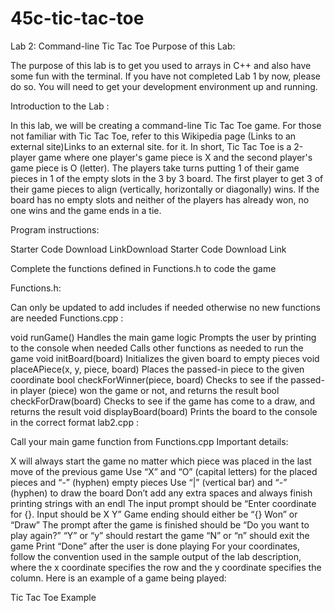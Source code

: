 # 45c-tic-tac-toe
Lab 2: Command-line Tic Tac Toe
Purpose of this Lab:

The purpose of this lab is to get you used to arrays in C++ and also have some fun with the terminal. If you have not completed Lab 1 by now, please do so. You will need to get your development environment up and running.

Introduction to the Lab :

In this lab, we will be creating a command-line Tic Tac Toe game. For those not familiar with Tic Tac Toe, refer to this Wikipedia page (Links to an external site)Links to an external site. for it. In short, Tic Tac Toe is a 2-player game where one player's game piece is X and the second player's game piece is O (letter). The players take turns putting 1 of their game pieces in 1 of the empty slots in the 3 by 3 board. The first player to get 3 of their game pieces to align (vertically, horizontally or diagonally) wins. If the board has no empty slots and neither of the players has already won, no one wins and the game ends in a tie.

Program instructions:

Starter Code Download LinkDownload Starter Code Download Link

Complete the functions defined in Functions.h to code the game

Functions.h:

Can only be updated to add includes if needed otherwise no new functions are needed
Functions.cpp :

void runGame()
Handles the main game logic
Prompts the user by printing to the console when needed
Calls other functions as needed to run the game
void initBoard(board)
Initializes the given board to empty pieces
void placeAPiece(x, y, piece, board)
Places the passed-in piece to the given coordinate
bool checkForWinner(piece, board)
Checks to see if the passed-in player (piece) won the game or not, and returns the result
bool checkForDraw(board)
Checks to see if the game has come to a draw, and returns the result
void displayBoard(board)
Prints the board to the console in the correct format
lab2.cpp :

Call your main game function from Functions.cpp
Important details:

X will always start the game no matter which piece was placed in the last move of the previous game
Use “X” and “O” (capital letters) for the placed pieces and “-” (hyphen) empty pieces
Use “|” (vertical bar) and “-” (hyphen) to draw the board 
Don’t add any extra spaces and always finish printing strings with an endl
The input prompt should be “Enter coordinate for {}. Input should be X Y”
Game ending should either be “{} Won” or “Draw”
The prompt after the game is finished should be “Do you want to play again?”
“Y” or “y” should restart the game
“N” or “n” should exit the game
Print “Done” after the user is done playing
For your coordinates, follow the convention used in the sample output of the lab description, where the x coordinate specifies the row and the y coordinate specifies the column.
Here is an example of a game being played:

Tic Tac Toe Example
